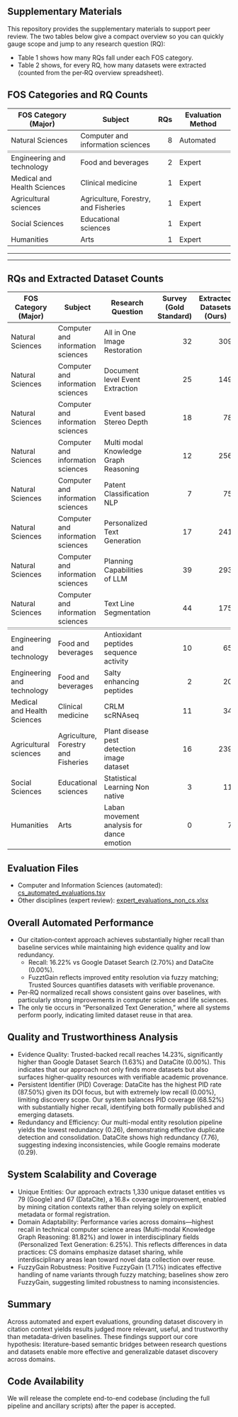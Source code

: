 ## Supplementary Materials

This repository provides the supplementary materials to support peer review. The two tables below give a compact overview so you can quickly gauge scope and jump to any research question (RQ):

- Table 1 shows how many RQs fall under each FOS category.
- Table 2 shows, for every RQ, how many datasets were extracted (counted from the per‑RQ overview spreadsheet).



## FOS Categories and RQ Counts

<table>
  <thead>
    <tr>
      <th>FOS Category (Major)</th>
      <th>Subject</th>
      <th>RQs</th>
      <th>Evaluation Method</th>
    </tr>
  </thead>
  <tbody>
    <tr>
      <td style="border-bottom: 4px double #888;">Natural Sciences</td>
      <td style="border-bottom: 4px double #888;">Computer and information sciences</td>
      <td align="right" style="border-bottom: 4px double #888;">8</td>
      <td style="border-bottom: 4px double #888;">Automated</td>
    </tr>
    <tr>
      <td>Engineering and technology</td>
      <td>Food and beverages</td>
      <td align="right">2</td>
      <td>Expert</td>
    </tr>
    <tr>
      <td>Medical and Health Sciences</td>
      <td>Clinical medicine</td>
      <td align="right">1</td>
      <td>Expert</td>
    </tr>
    <tr>
      <td>Agricultural sciences</td>
      <td>Agriculture, Forestry, and Fisheries</td>
      <td align="right">1</td>
      <td>Expert</td>
    </tr>
    <tr>
      <td>Social Sciences</td>
      <td>Educational sciences</td>
      <td align="right">1</td>
      <td>Expert</td>
    </tr>
    <tr>
      <td>Humanities</td>
      <td>Arts</td>
      <td align="right">1</td>
      <td>Expert</td>
    </tr>
  </tbody>
  </table>

<hr>
<hr>

## RQs and Extracted Dataset Counts

<table>
  <thead>
    <tr>
      <th>FOS Category (Major)</th>
      <th>Subject</th>
      <th>Research Question</th>
      <th>Survey (Gold Standard)</th>
      <th>Extracted Datasets (Ours)</th>
      <th>Google</th>
      <th>DataCite</th>
      <th>Overview (xlsx)</th>
    </tr>
  </thead>
  <tbody>
    <tr>
      <td>Natural Sciences</td>
      <td>Computer and information sciences</td>
      <td>All in One Image Restoration</td>
      <td align="right">32</td>
      <td align="right">309</td>
      <td align="right">9</td>
      <td align="right">26</td>
      <td><a href="research_questions/Computer_and_information_sciences/RQ_All_in_One_Image_Restoration/final/All_in_One_Image_Restoration_overview.xlsx">overview</a></td>
    </tr>
    <tr>
      <td>Natural Sciences</td>
      <td>Computer and information sciences</td>
      <td>Document level Event Extraction</td>
      <td align="right">25</td>
      <td align="right">149</td>
      <td align="right">9</td>
      <td align="right">13</td>
      <td><a href="research_questions/Computer_and_information_sciences/RQ_Document_level_Event_Extraction/final/Document_level_Event_Extraction_overview.xlsx">overview</a></td>
    </tr>
    <tr>
      <td>Natural Sciences</td>
      <td>Computer and information sciences</td>
      <td>Event based Stereo Depth</td>
      <td align="right">18</td>
      <td align="right">78</td>
      <td align="right">2</td>
      <td align="right">2</td>
      <td><a href="research_questions/Computer_and_information_sciences/RQ_Event_based_Stereo_Depth/final/Event_based_Stereo_Depth_overview.xlsx">overview</a></td>
    </tr>
    <tr>
      <td>Natural Sciences</td>
      <td>Computer and information sciences</td>
      <td>Multi modal Knowledge Graph Reasoning</td>
      <td align="right">12</td>
      <td align="right">256</td>
      <td align="right">3</td>
      <td align="right">9</td>
      <td><a href="research_questions/Computer_and_information_sciences/RQ_Multi_modal_Knowledge_Graph_Reasoning/final/Multi_modal_Knowledge_Graph_Reasoning_overview.xlsx">overview</a></td>
    </tr>
    <tr>
      <td>Natural Sciences</td>
      <td>Computer and information sciences</td>
      <td>Patent Classification NLP</td>
      <td align="right">7</td>
      <td align="right">75</td>
      <td align="right">7</td>
      <td align="right">2</td>
      <td><a href="research_questions/Computer_and_information_sciences/RQ_Patent_Classification_NLP/final/Patent_Classification_NLP_overview.xlsx">overview</a></td>
    </tr>
    <tr>
      <td>Natural Sciences</td>
      <td>Computer and information sciences</td>
      <td>Personalized Text Generation</td>
      <td align="right">17</td>
      <td align="right">241</td>
      <td align="right">45</td>
      <td align="right">21</td>
      <td><a href="research_questions/Computer_and_information_sciences/RQ_Personalized_Text_Generation/final/Personalized_Text_Generation_overview.xlsx">overview</a></td>
    </tr>
    <tr>
      <td>Natural Sciences</td>
      <td>Computer and information sciences</td>
      <td>Planning Capabilities of LLM</td>
      <td align="right">39</td>
      <td align="right">293</td>
      <td align="right">4</td>
      <td align="right">19</td>
      <td><a href="research_questions/Computer_and_information_sciences/RQ_Planning_Capabilities_of_LLM/final/Planning_Capabilities_of_LLM_overview.xlsx">overview</a></td>
    </tr>
    <tr>
      <td style="border-bottom: 4px double #888;">Natural Sciences</td>
      <td style="border-bottom: 4px double #888;">Computer and information sciences</td>
      <td style="border-bottom: 4px double #888;">Text Line Segmentation</td>
      <td align="right" style="border-bottom: 4px double #888;">44</td>
      <td align="right" style="border-bottom: 4px double #888;">175</td>
      <td align="right" style="border-bottom: 4px double #888;">9</td>
      <td align="right" style="border-bottom: 4px double #888;">8</td>
      <td style="border-bottom: 4px double #888;"><a href="research_questions/Computer_and_information_sciences/RQ_Text_Line_Segmentation/final/Text_Line_Segmentation_overview.xlsx">overview</a></td>
    </tr>
    <tr>
      <td>Engineering and technology</td>
      <td>Food and beverages</td>
      <td>Antioxidant peptides sequence activity</td>
      <td align="right">10</td>
      <td align="right">65</td>
      <td align="right">3</td>
      <td align="right">1</td>
      <td><a href="research_questions/Food_and_beverages/RQ_Antioxidant_peptides_sequence_activity/final/Antioxidant_peptides_sequence_activity_overview.xlsx">overview</a></td>
    </tr>
    <tr>
      <td>Engineering and technology</td>
      <td>Food and beverages</td>
      <td>Salty enhancing peptides</td>
      <td align="right">2</td>
      <td align="right">20</td>
      <td align="right">8</td>
      <td align="right">0</td>
      <td><a href="research_questions/Food_and_beverages/RQ_Salty_enhancing_peptides/final/Salty_enhancing_peptides_overview.xlsx">overview</a></td>
    </tr>
    <tr>
      <td>Medical and Health Sciences</td>
      <td>Clinical medicine</td>
      <td>CRLM scRNAseq</td>
      <td align="right">11</td>
      <td align="right">34</td>
      <td align="right">4</td>
      <td align="right">1</td>
      <td><a href="research_questions/Clinical_medicine/RQ_CRLM_scRNAseq/final/CRLM_scRNAseq_overview.xlsx">overview</a></td>
    </tr>
    <tr>
      <td>Agricultural sciences</td>
      <td>Agriculture, Forestry and Fisheries</td>
      <td>Plant disease pest detection image dataset</td>
      <td align="right">16</td>
      <td align="right">239</td>
      <td align="right">4</td>
      <td align="right">3</td>
      <td><a href="research_questions/Agriculture_Forestry_and_Fisheries/RQ_Plant_disease_pest_detection_image_dataset/final/Plant_disease_pest_detection_image_dataset_overview.xlsx">overview</a></td>
    </tr>
    <tr>
      <td>Social Sciences</td>
      <td>Educational sciences</td>
      <td>Statistical Learning Non native</td>
      <td align="right">3</td>
      <td align="right">11</td>
      <td align="right">0</td>
      <td align="right">1</td>
      <td><a href="research_questions/Educational_sciences/RQ_Statistical_Learning_Non_native/final/Statistical_Learning_Non_native_overview.xlsx">overview</a></td>
    </tr>
    <tr>
      <td>Humanities</td>
      <td>Arts</td>
      <td>Laban movement analysis for dance emotion</td>
      <td align="right">0</td>
      <td align="right">7</td>
      <td align="right">1</td>
      <td align="right">1</td>
      <td><a href="research_questions/Arts/RQ_Laban_movement_analysis_for_dance_emotion/final/Laban_movement_analysis_for_dance_emotion_overview.xlsx">overview</a></td>
    </tr>
  </tbody>
  </table>


## Evaluation Files

- Computer and Information Sciences (automated): [cs_automated_evaluations.tsv](cs_automated_evaluations.tsv)
- Other disciplines (expert review): [expert_evaluations_non_cs.xlsx](expert_evaluations_non_cs.xlsx)

## Overall Automated Performance

- Our citation‑context approach achieves substantially higher recall than baseline services while maintaining high evidence quality and low redundancy.
  - Recall: 16.22% vs Google Dataset Search (2.70%) and DataCite (0.00%).
  - FuzztGain reflects improved entity resolution via fuzzy matching; Trusted Sources quantifies datasets with verifiable provenance.
- Per‑RQ normalized recall shows consistent gains over baselines, with particularly strong improvements in computer science and life sciences.
- The only tie occurs in “Personalized Text Generation,” where all systems perform poorly, indicating limited dataset reuse in that area.

## Quality and Trustworthiness Analysis

- Evidence Quality: Trusted-backed recall reaches 14.23%, significantly higher than Google Dataset Search (1.63%) and DataCite (0.00%). This indicates that our approach not only finds more datasets but also surfaces higher-quality resources with verifiable academic provenance.
- Persistent Identifier (PID) Coverage: DataCite has the highest PID rate (87.50%) given its DOI focus, but with extremely low recall (0.00%), limiting discovery scope. Our system balances PID coverage (68.52%) with substantially higher recall, identifying both formally published and emerging datasets.
- Redundancy and Efficiency: Our multi-modal entity resolution pipeline yields the lowest redundancy (0.26), demonstrating effective duplicate detection and consolidation. DataCite shows high redundancy (7.76), suggesting indexing inconsistencies, while Google remains moderate (0.29).

## System Scalability and Coverage

- Unique Entities: Our approach extracts 1,330 unique dataset entities vs 79 (Google) and 67 (DataCite), a 16.8× coverage improvement, enabled by mining citation contexts rather than relying solely on explicit metadata or formal registration.
- Domain Adaptability: Performance varies across domains—highest recall in technical computer science areas (Multi-modal Knowledge Graph Reasoning: 81.82%) and lower in interdisciplinary fields (Personalized Text Generation: 6.25%). This reflects differences in data practices: CS domains emphasize dataset sharing, while interdisciplinary areas lean toward novel data collection over reuse.
- FuzzyGain Robustness: Positive FuzzyGain (1.71%) indicates effective handling of name variants through fuzzy matching; baselines show zero FuzzyGain, suggesting limited robustness to naming inconsistencies.

## Summary

Across automated and expert evaluations, grounding dataset discovery in citation context yields results judged more relevant, useful, and trustworthy than metadata-driven baselines. These findings support our core hypothesis: literature-based semantic bridges between research questions and datasets enable more effective and generalizable dataset discovery across domains.

## Code Availability

We will release the complete end-to-end codebase (including the full pipeline and ancillary scripts) after the paper is accepted.
